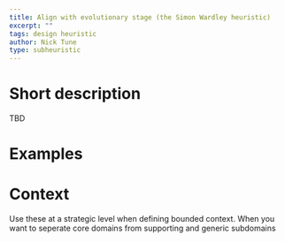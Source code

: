 ```yaml
---
title: Align with evolutionary stage (the Simon Wardley heuristic)
excerpt: ""
tags: design heuristic
author: Nick Tune
type: subheuristic
---
```


# Short description

TBD

# Examples


# Context

Use these at a strategic level when defining bounded context. When you want to seperate core domains from supporting and generic subdomains
